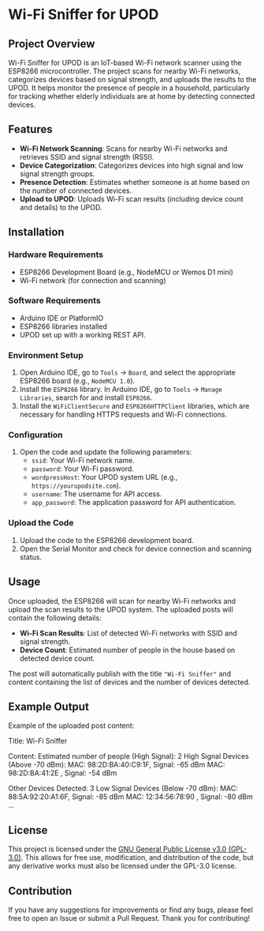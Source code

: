 # Wi-Fi Sniffer for UPOD

## Project Overview

Wi-Fi Sniffer for UPOD is an IoT-based Wi-Fi network scanner using the ESP8266 microcontroller. The project scans for nearby Wi-Fi networks, categorizes devices based on signal strength, and uploads the results to the UPOD. It helps monitor the presence of people in a household, particularly for tracking whether elderly individuals are at home by detecting connected devices.

## Features

- **Wi-Fi Network Scanning**: Scans for nearby Wi-Fi networks and retrieves SSID and signal strength (RSSI).
- **Device Categorization**: Categorizes devices into high signal and low signal strength groups.
- **Presence Detection**: Estimates whether someone is at home based on the number of connected devices.
- **Upload to UPOD**: Uploads Wi-Fi scan results (including device count and details) to the UPOD.

## Installation

### Hardware Requirements

- ESP8266 Development Board (e.g., NodeMCU or Wemos D1 mini)
- Wi-Fi network (for connection and scanning)

### Software Requirements

- Arduino IDE or PlatformIO
- ESP8266 libraries installed
- UPOD set up with a working REST API.

### Environment Setup

1. Open Arduino IDE, go to `Tools` -> `Board`, and select the appropriate ESP8266 board (e.g., `NodeMCU 1.0`).
2. Install the `ESP8266` library. In Arduino IDE, go to `Tools` -> `Manage Libraries`, search for and install `ESP8266`.
3. Install the `WiFiClientSecure` and `ESP8266HTTPClient` libraries, which are necessary for handling HTTPS requests and Wi-Fi connections.

### Configuration

1. Open the code and update the following parameters:
   - `ssid`: Your Wi-Fi network name.
   - `password`: Your Wi-Fi password.
   - `wordpressHost`: Your UPOD system URL (e.g., `https://yourupodsite.com`).
   - `username`: The username for API access.
   - `app_password`: The application password for API authentication.

### Upload the Code

1. Upload the code to the ESP8266 development board.
2. Open the Serial Monitor and check for device connection and scanning status.

## Usage

Once uploaded, the ESP8266 will scan for nearby Wi-Fi networks and upload the scan results to the UPOD system. The uploaded posts will contain the following details:

- **Wi-Fi Scan Results**: List of detected Wi-Fi networks with SSID and signal strength.
- **Device Count**: Estimated number of people in the house based on detected device count.

The post will automatically publish with the title `"Wi-Fi Sniffer"` and content containing the list of devices and the number of devices detected.

## Example Output

Example of the uploaded post content:

Title: Wi-Fi Sniffer

Content: Estimated number of people (High Signal): 2 High Signal Devices (Above -70 dBm): MAC: 98:2D:BA:40:C9:1F, Signal: -65 dBm MAC: 98:2D:BA:41:2E
, Signal: -54 dBm

Other Devices Detected: 3 Low Signal Devices (Below -70 dBm): MAC: 88:5A:92:20:A1:6F, Signal: -85 dBm MAC: 12:34:56:78:90
, Signal: -80 dBm ...


## License

This project is licensed under the [GNU General Public License v3.0 (GPL-3.0)](https://opensource.org/licenses/GPL-3.0). This allows for free use, modification, and distribution of the code, but any derivative works must also be licensed under the GPL-3.0 license.

## Contribution

If you have any suggestions for improvements or find any bugs, please feel free to open an Issue or submit a Pull Request. Thank you for contributing!

